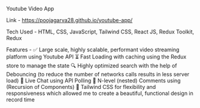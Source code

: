 Youtube Video App

Link - https://poojagarva28.github.io/youtube-app/

Tech Used -
HTML, CSS, JavaScript, Tailwind CSS, React JS, Redux Toolkit, Redux

Features -
✅ Large scale, highly scalable, performant video streaming platform using Youtube API
⏳ Fast Loading with caching using the Redux store to manage the state
🔍 Highly optimized search with the help of Debouncing (to reduce the number of networks calls results in less server load)
💬 Live Chat using API Polling
👥 N-level (nested) Comments using (Recursion of Components)
🎨 Tailwind CSS for flexibility and responsiveness which allowed me to create a beautiful, functional design in record time
